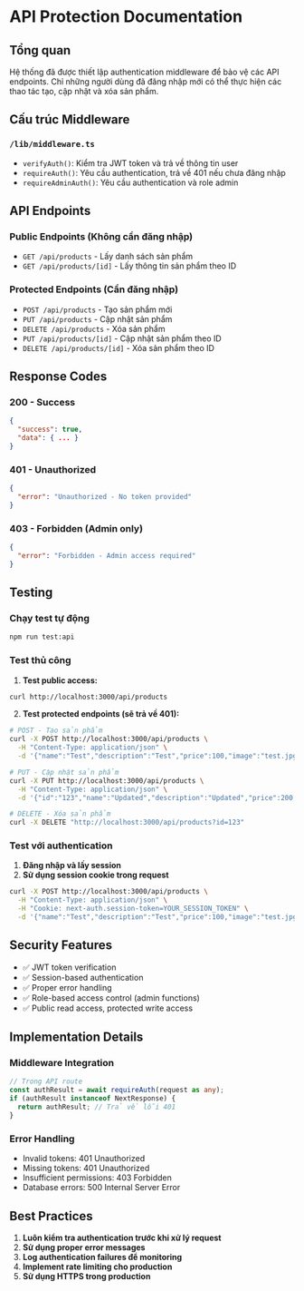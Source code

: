 # API Protection Documentation

## Tổng quan

Hệ thống đã được thiết lập authentication middleware để bảo vệ các API endpoints. Chỉ những người dùng đã đăng nhập mới có thể thực hiện các thao tác tạo, cập nhật và xóa sản phẩm.

## Cấu trúc Middleware

### `/lib/middleware.ts`

- `verifyAuth()`: Kiểm tra JWT token và trả về thông tin user
- `requireAuth()`: Yêu cầu authentication, trả về 401 nếu chưa đăng nhập
- `requireAdminAuth()`: Yêu cầu authentication và role admin

## API Endpoints

### Public Endpoints (Không cần đăng nhập)

- `GET /api/products` - Lấy danh sách sản phẩm
- `GET /api/products/[id]` - Lấy thông tin sản phẩm theo ID

### Protected Endpoints (Cần đăng nhập)

- `POST /api/products` - Tạo sản phẩm mới
- `PUT /api/products` - Cập nhật sản phẩm
- `DELETE /api/products` - Xóa sản phẩm
- `PUT /api/products/[id]` - Cập nhật sản phẩm theo ID
- `DELETE /api/products/[id]` - Xóa sản phẩm theo ID

## Response Codes

### 200 - Success
```json
{
  "success": true,
  "data": { ... }
}
```

### 401 - Unauthorized
```json
{
  "error": "Unauthorized - No token provided"
}
```

### 403 - Forbidden (Admin only)
```json
{
  "error": "Forbidden - Admin access required"
}
```

## Testing

### Chạy test tự động

```bash
npm run test:api
```

### Test thủ công

1. **Test public access:**
```bash
curl http://localhost:3000/api/products
```

2. **Test protected endpoints (sẽ trả về 401):**
```bash
# POST - Tạo sản phẩm
curl -X POST http://localhost:3000/api/products \
  -H "Content-Type: application/json" \
  -d '{"name":"Test","description":"Test","price":100,"image":"test.jpg"}'

# PUT - Cập nhật sản phẩm
curl -X PUT http://localhost:3000/api/products \
  -H "Content-Type: application/json" \
  -d '{"id":"123","name":"Updated","description":"Updated","price":200,"image":"updated.jpg"}'

# DELETE - Xóa sản phẩm
curl -X DELETE "http://localhost:3000/api/products?id=123"
```

### Test với authentication

1. **Đăng nhập và lấy session**
2. **Sử dụng session cookie trong request**

```bash
curl -X POST http://localhost:3000/api/products \
  -H "Content-Type: application/json" \
  -H "Cookie: next-auth.session-token=YOUR_SESSION_TOKEN" \
  -d '{"name":"Test","description":"Test","price":100,"image":"test.jpg"}'
```

## Security Features

- ✅ JWT token verification
- ✅ Session-based authentication
- ✅ Proper error handling
- ✅ Role-based access control (admin functions)
- ✅ Public read access, protected write access

## Implementation Details

### Middleware Integration

```typescript
// Trong API route
const authResult = await requireAuth(request as any);
if (authResult instanceof NextResponse) {
  return authResult; // Trả về lỗi 401
}
```

### Error Handling

- Invalid tokens: 401 Unauthorized
- Missing tokens: 401 Unauthorized
- Insufficient permissions: 403 Forbidden
- Database errors: 500 Internal Server Error

## Best Practices

1. **Luôn kiểm tra authentication trước khi xử lý request**
2. **Sử dụng proper error messages**
3. **Log authentication failures để monitoring**
4. **Implement rate limiting cho production**
5. **Sử dụng HTTPS trong production** 